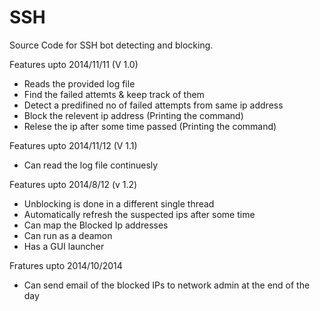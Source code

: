 SSH
===

Source Code for SSH bot detecting and blocking.

Features upto 2014/11/11 (V 1.0)

  - Reads the provided log file
  - Find the failed attemts & keep track of them
  - Detect a predifined no of failed attempts from same ip address
  - Block the relevent ip address (Printing the command)
  - Relese the ip after some time passed (Printing the command)
  
Features upto 2014/11/12 (V 1.1)
  
  - Can read the log file continuesly
  
Features upto 2014/8/12  (v 1.2)
  - Unblocking is done in a different single thread
  - Automatically refresh the suspected ips after some time
  - Can map the Blocked Ip addresses
  - Can run as a deamon
  - Has a GUI launcher
  
Fratures upto 2014/10/2014
  - Can send email of the blocked IPs to network admin at the end of the day
